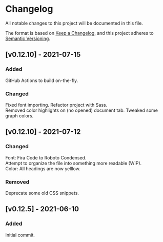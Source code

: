 # Changelog
All notable changes to this project will be documented in this file.

The format is based on [Keep a Changelog](https://keepachangelog.com/en/1.0.0/),
and this project adheres to [Semantic Versioning](https://semver.org/spec/v2.0.0.html).

## [v0.12.10] - 2021-07-15

### Added
GitHub Actions to build on-the-fly.

### Changed
Fixed font importing.
Refactor project with Sass.   
Removed color highlights on (no opened) document tab.
Tweaked some graph colors.

## [v0.12.10] - 2021-07-12
### Changed
Font: Fira Code to Roboto Condensed.  
Attempt to organize the file into something more readable (WIP).  
Color: All headings are now yelllow.  

### Removed
Deprecate some old CSS snippets.

## [v0.12.5] - 2021-06-10

### Added
Initial commit.